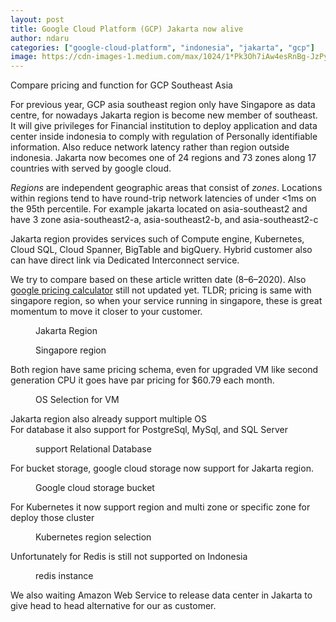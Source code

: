 ```yaml
---
layout: post
title: Google Cloud Platform (GCP) Jakarta now alive
author: ndaru
categories: ["google-cloud-platform", "indonesia", "jakarta", "gcp"]
image: https://cdn-images-1.medium.com/max/1024/1*Pk3Oh7iAw4esRnBg-JzPyg.png
---
```

<p>Compare pricing and function for GCP Southeast Asia</p><p>For previous year, GCP asia southeast region only have Singapore as data centre, for nowadays Jakarta region is become new member of southeast. It will give privileges for Financial institution to deploy application and data center inside indonesia to comply with regulation of Personally identifiable information. Also reduce network latency rather than region outside indonesia. Jakarta now becomes one of 24 regions and 73 zones along 17 countries with served by google cloud.</p><p><em>Regions</em> are independent geographic areas that consist of <em>zones</em>. Locations within regions tend to have round-trip network latencies of under &lt;1ms on the 95th percentile. For example jakarta located on asia-southeast2 and have 3 zone asia-southeast2-a, asia-southeast2-b, and asia-southeast2-c</p><p>Jakarta region provides services such of Compute engine, Kubernetes, Cloud SQL, Cloud Spanner, BigTable and bigQuery. Hybrid customer also can have direct link via Dedicated Interconnect service.</p><p>We try to compare based on these article written date (8–6–2020). Also <a href="https://cloud.google.com/products/calculator">google pricing calculator</a> still not updated yet. TLDR; pricing is same with singapore region, so when your service running in singapore, these is great momentum to move it closer to your customer.</p><figure><img alt="" src="https://cdn-images-1.medium.com/max/1024/1*Pk3Oh7iAw4esRnBg-JzPyg.png" /><figcaption>Jakarta Region</figcaption></figure><figure><img alt="" src="https://cdn-images-1.medium.com/max/1024/1*SaMSQ7eGYWEcNOqEjm547A.png" /><figcaption>Singapore region</figcaption></figure><p>Both region have same pricing schema, even for upgraded VM like second generation CPU it goes have par pricing for $60.79 each month.</p><figure><img alt="" src="https://cdn-images-1.medium.com/max/946/1*Nbzcqry24ASrDNM48nwtuw.png" /><figcaption>OS Selection for VM</figcaption></figure><p>Jakarta region also already support multiple OS<br>For database it also support for PostgreSql, MySql, and SQL Server</p><figure><img alt="" src="https://cdn-images-1.medium.com/max/986/1*JHVlRLZ4rQ9Ryw1ap3Ad3g.png" /><figcaption>support Relational Database</figcaption></figure><p>For bucket storage, google cloud storage now support for Jakarta region.</p><figure><img alt="" src="https://cdn-images-1.medium.com/max/1024/1*3mZ-l6a9qkAa1JTwf2eFWg.png" /><figcaption>Google cloud storage bucket</figcaption></figure><p>For Kubernetes it now support region and multi zone or specific zone for deploy those cluster</p><figure><img alt="" src="https://cdn-images-1.medium.com/max/1024/1*aCwiQdxFLzw2tuiV1n13lw.png" /><figcaption>Kubernetes region selection</figcaption></figure><p>Unfortunately for Redis is still not supported on Indonesia</p><figure><img alt="" src="https://cdn-images-1.medium.com/max/1024/1*3Jf1-w1aq63x4cbhaSKw8Q.png" /><figcaption>redis instance</figcaption></figure><p>We also waiting Amazon Web Service to release data center in Jakarta to give head to head alternative for our as customer.</p><img src="https://medium.com/_/stat?event=post.clientViewed&referrerSource=full_rss&postId=d56318ac79cb" width="1" height="1" alt="">